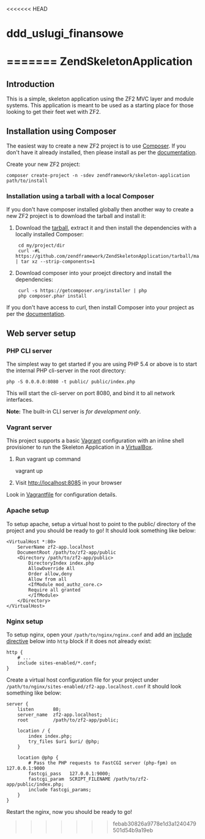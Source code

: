 <<<<<<< HEAD
# ddd_uslugi_finansowe
=======
ZendSkeletonApplication
=======================

Introduction
------------
This is a simple, skeleton application using the ZF2 MVC layer and module
systems. This application is meant to be used as a starting place for those
looking to get their feet wet with ZF2.

Installation using Composer
---------------------------

The easiest way to create a new ZF2 project is to use [Composer](https://getcomposer.org/). If you don't have it already installed, then please install as per the [documentation](https://getcomposer.org/doc/00-intro.md).


Create your new ZF2 project:

    composer create-project -n -sdev zendframework/skeleton-application path/to/install



### Installation using a tarball with a local Composer

If you don't have composer installed globally then another way to create a new ZF2 project is to download the tarball and install it:

1. Download the [tarball](https://github.com/zendframework/ZendSkeletonApplication/tarball/master), extract it and then install the dependencies with a locally installed Composer:

        cd my/project/dir
        curl -#L https://github.com/zendframework/ZendSkeletonApplication/tarball/master | tar xz --strip-components=1
    

2. Download composer into your proejct directory and install the dependencies:

        curl -s https://getcomposer.org/installer | php
        php composer.phar install

If you don't have access to curl, then install Composer into your project as per the [documentation](https://getcomposer.org/doc/00-intro.md).

Web server setup
----------------

### PHP CLI server

The simplest way to get started if you are using PHP 5.4 or above is to start the internal PHP cli-server in the root
directory:

    php -S 0.0.0.0:8080 -t public/ public/index.php

This will start the cli-server on port 8080, and bind it to all network
interfaces.

**Note:** The built-in CLI server is *for development only*.

### Vagrant server

This project supports a basic [Vagrant](http://docs.vagrantup.com/v2/getting-started/index.html) configuration with an inline shell provisioner to run the Skeleton Application in a [VirtualBox](https://www.virtualbox.org/wiki/Downloads).

1. Run vagrant up command

    vagrant up

2. Visit [http://localhost:8085](http://localhost:8085) in your browser

Look in [Vagrantfile](Vagrantfile) for configuration details.

### Apache setup

To setup apache, setup a virtual host to point to the public/ directory of the
project and you should be ready to go! It should look something like below:

    <VirtualHost *:80>
        ServerName zf2-app.localhost
        DocumentRoot /path/to/zf2-app/public
        <Directory /path/to/zf2-app/public>
            DirectoryIndex index.php
            AllowOverride All
            Order allow,deny
            Allow from all
            <IfModule mod_authz_core.c>
            Require all granted
            </IfModule>
        </Directory>
    </VirtualHost>

### Nginx setup

To setup nginx, open your `/path/to/nginx/nginx.conf` and add an
[include directive](http://nginx.org/en/docs/ngx_core_module.html#include) below
into `http` block if it does not already exist:

    http {
        # ...
        include sites-enabled/*.conf;
    }


Create a virtual host configuration file for your project under `/path/to/nginx/sites-enabled/zf2-app.localhost.conf`
it should look something like below:

    server {
        listen       80;
        server_name  zf2-app.localhost;
        root         /path/to/zf2-app/public;

        location / {
            index index.php;
            try_files $uri $uri/ @php;
        }

        location @php {
            # Pass the PHP requests to FastCGI server (php-fpm) on 127.0.0.1:9000
            fastcgi_pass   127.0.0.1:9000;
            fastcgi_param  SCRIPT_FILENAME /path/to/zf2-app/public/index.php;
            include fastcgi_params;
        }
    }

Restart the nginx, now you should be ready to go!
>>>>>>> febab30826a9778e1d3a1240479501d54b9a19eb
